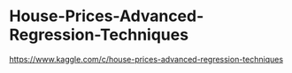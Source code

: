 # House-Prices-Advanced-Regression-Techniques
https://www.kaggle.com/c/house-prices-advanced-regression-techniques
